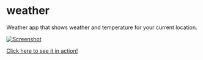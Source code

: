 # weather
Weather app that shows weather and temperature for your current location.

[![Screenshot](https://i.imgur.com/B4bJrgD.png)](http://www.caleswitzer.com/projects/weather)

[Click here to see it in action!](http://www.caleswitzer.com/projects/weather)
